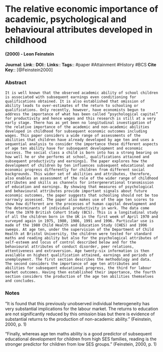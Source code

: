 # The relative economic importance of academic, psychological and behavioural attributes developed in childhood
#### (2000) - Leon Feinstein
**Journal**: 
**Link**:: 
**DOI**:: 
**Links**:: 
**Tags**:: #paper #Attainment #History #BCS 
**Cite Key**:: [@Feinstein2000]

### Abstract

```
It is well known that the observed academic ability of school children is associated with subsequent earnings even conditioning for qualifications obtained. It is also established that omission of ability leads to over-estimates of the return to schooling or qualifications. Only recently, however, have economists begun to address the importance of what has been called “psychological capital” for productivity and hence wages and this research is still at a very early stage. There has as yet been no longitudinal investigation of the relative importance of the academic and non-academic abilities developed in childhood for subsequent economic outcomes including wages. This paper considers a wide range of assessments of the abilities that children have already developed by age ten and uses a sequential analysis to consider the importance these different aspects of age ten ability have for subsequent development and economic success. The social class a child is born into has a strong bearing on how well he or she performs at school, qualifications attained and subsequent productivity and earnings1. The paper explores how the development of children by ten influences subsequent educational and economic progress differently for children from different social backgrounds. This wider set of abilities and attributes, therefore, also enables an assessment of the role of the wider range of childhood attributes and skills as channels for intergenerational transmission of education and earnings. By showing that measures of psychological and behavioural attributes provide important signals about future economic outcomes, the paper suggests that schooling should not be too narrowly assessed. The paper also makes use of the age ten scores to show how different are the processes of human capital development and the determinants of individual productivity in work. The data come from the 1970 British Cohort Study (BCS). This is a longitudinal study of all the children born in the UK in the first week of April 1970 and surveyed again in 1975, 1980, 1986, 1991 and 1996. Particular use is made of the 1980 Child Health and Education Study (CHES) and 1996 sweeps. At age ten, under the supervision of the Department of Child Health at Bristol University, the children were tested for standard maths and reading ability but also for the psychological attributes of self-esteem and locus of control described below and for the behavioural attributes of conduct disorder, peer relations, attentiveness and extraversion. Age twenty-six information is then available on highest qualification attained, earnings and periods of unemployment. The first section describes the methodology and data. The second considers the importance of age ten attributes and abilities for subsequent educational progress, the third for labour market outcomes. Having then established their importance, the fourth section considers the production of the age ten abilities themselves and concludes.
```

### Notes

“It is found that this previously unobserved individual heterogeneity has very substantial implications for the labour market. The returns to education are not significantly reduced by this omission bias but there is evidence of substantial returns to the production of non-academic ability.” (Feinstein, 2000, p. 1)

“Finally, whereas age ten maths ability is a good predictor of subsequent educational development for children from high SES families, reading is the stronger predictor for children from low SES groups.” (Feinstein, 2000, p. 1)